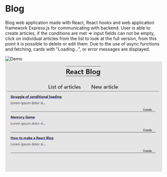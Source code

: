 # Blog

Blog web application made with React, React hooks and web application framework
Express.js for communicating with backend. User is able to create articles, if the
conditions are met => input fields can not be empty, click on individual articles
from the list to look at the full version, from this point it is possible to delete or
edit them. Due to the use of async functions and fetching, cards with "Loading...",
or error messages are displayed.

![Demo](https://www.veprekj.cz/blog)
![](../images/Blog.png)
